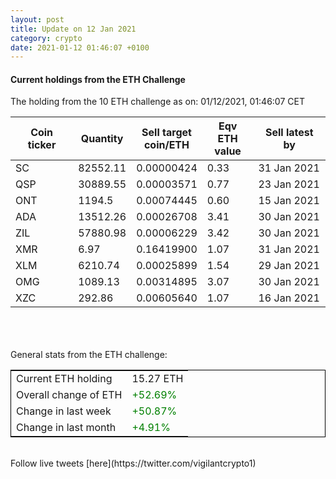 ```yaml
---
layout: post
title: Update on 12 Jan 2021
category: crypto
date: 2021-01-12 01:46:07 +0100
---
```

<!-- Global site tag (gtag.js) - Google Analytics -->
<script async src="https://www.googletagmanager.com/gtag/js?id=UA-103831149-5"></script>
<script>
  window.dataLayer = window.dataLayer || [];
  function gtag(){dataLayer.push(arguments);}
  gtag('js', new Date());

  gtag('config', 'UA-103831149-5');
</script>


#### Current holdings from the ETH Challenge

The holding from the 10 ETH challenge as on: 01/12/2021, 01:46:07 CET

|Coin ticker|Quantity|Sell target<br>coin/ETH|Eqv ETH<br>value|Sell latest by|
|-----------|--------|-----------|-----------|--------------|
SC|82552.11|  0.00000424|0.33|31 Jan 2021|
QSP|30889.55|  0.00003571|0.77|23 Jan 2021|
ONT|1194.5|  0.00074445|0.60|15 Jan 2021|
ADA|13512.26|  0.00026708|3.41|30 Jan 2021|
ZIL|57880.98|  0.00006229|3.42|30 Jan 2021|
XMR|6.97|  0.16419900|1.07|31 Jan 2021|
XLM|6210.74|  0.00025899|1.54|29 Jan 2021|
OMG|1089.13|  0.00314895|3.07|30 Jan 2021|
XZC|292.86|  0.00605640|1.07|16 Jan 2021|

<br>
<br>
<br>
General stats from the ETH challenge:

<table style="border:1px solid black;margin-left:auto;margin-right:auto;">
	<tbody>
	<tr>
		<td>Current ETH holding</td>
		<td>     15.27 ETH</td>
	</tr>
	<tr>
		<td>Overall change of ETH</td>
		<td><font color="green">+52.69%</font></td>
	</tr>
	<tr>
		<td>Change in last week</td>
		<td><font color="green">+50.87%</font></td>
	</tr>
	<tr>
		<td>Change in last month</td>
		<td><font color="green">+4.91%</font></td>
	</tr>
	</tbody>
</table>

<br>
Follow live tweets [here](https://twitter.com/vigilantcrypto1)
<br>
<br>